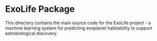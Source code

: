 # ExoLife Package

This directory contains the main source code for the ExoLife project - a machine learning system for predicting exoplanet habitability to support astrobiological discovery.